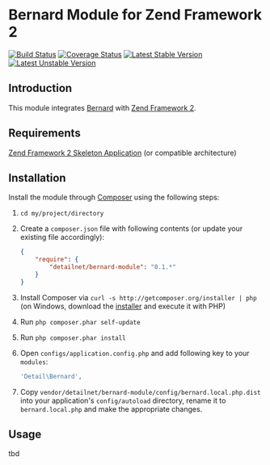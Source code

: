 # Bernard Module for Zend Framework 2

[![Build Status](https://travis-ci.org/detailnet/bernard-module.svg?branch=master)](https://travis-ci.org/detailnet/bernard-module)
[![Coverage Status](https://img.shields.io/coveralls/detailnet/bernard-module.svg)](https://coveralls.io/r/detailnet/bernard-module)
[![Latest Stable Version](https://poser.pugx.org/detailnet/bernard-module/v/stable.svg)](https://packagist.org/packages/detailnet/bernard-module)
[![Latest Unstable Version](https://poser.pugx.org/detailnet/bernard-module/v/unstable.svg)](https://packagist.org/packages/detailnet/bernard-module)

## Introduction
This module integrates [Bernard](https://github.com/bernardphp/bernard) with [Zend Framework 2](https://github.com/zendframework/zf2).

## Requirements
[Zend Framework 2 Skeleton Application](http://www.github.com/zendframework/ZendSkeletonApplication) (or compatible architecture)

## Installation
Install the module through [Composer](http://getcomposer.org/) using the following steps:

  1. `cd my/project/directory`
  
  2. Create a `composer.json` file with following contents (or update your existing file accordingly):

     ```json
     {
         "require": {
             "detailnet/bernard-module": "0.1.*"
         }
     }
     ```
  3. Install Composer via `curl -s http://getcomposer.org/installer | php` (on Windows, download
     the [installer](http://getcomposer.org/installer) and execute it with PHP)
     
  4. Run `php composer.phar self-update`
     
  5. Run `php composer.phar install`
  
  6. Open `configs/application.config.php` and add following key to your `modules`:

     ```php
     'Detail\Bernard',
     ```

  7. Copy `vendor/detailnet/bernard-module/config/bernard.local.php.dist` into your application's
     `config/autoload` directory, rename it to `bernard.local.php` and make the appropriate changes.

## Usage
tbd
